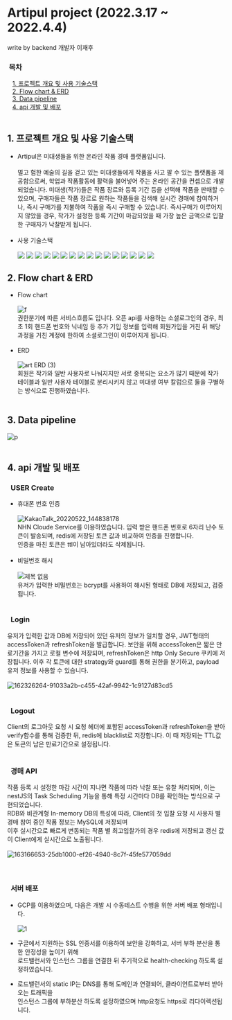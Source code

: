 # Artipul project (2022.3.17 ~ 2022.4.4)
write by backend 개발자 이재후
<h3>&nbsp;목차</h3>
  
  &nbsp;&nbsp;&nbsp;[1. 프로젝트 개요 및 사용 기술스택](#1-프로젝트-개요-및-사용-기술스택)<br>
  &nbsp;&nbsp;&nbsp;[2. Flow chart & ERD](#2-flow-chart--erd)<br>
  &nbsp;&nbsp;&nbsp;[3. Data pipeline](#3-data-pipeline)<br>
  &nbsp;&nbsp;&nbsp;[4. api 개발 및 배포](#4-api-개발-및-배포)<br><br>
  
## 1. 프로젝트 개요 및 사용 기술스택
* Artipul은 미대생들을 위한 온라인 작품 경매 플랫폼입니다. <br><br>
  멀고 험한 예술의 길을 걷고 있는 미대생들에게 작품을 사고 팔 수 있는 플랫폼을 제공함으로써, 학업과 작품활동에 활력을 불어넣어 주는 온라인 공간을 컨셉으로 개발되었습니다.
  미대생(작가)들은 작품 장르와 등록 기간 등을 선택해 작품을 판매할 수 있으며, 구매자들은 작품 장르로 원하는 작품들을 검색해 실시간 경매에 참여하거나, 
  즉시 구매가를 지불하여 작품을 즉시 구매할 수 있습니다. 즉시구매가 이루어지지 않았을 경우, 작가가 설정한 등록 기간이 마감되었을 때 가장 높은 금액으로 입찰한 구매자가 낙찰받게 됩니다. <br><br>
* 사용 기술스택 <br><br>
  <img src="https://img.shields.io/badge/JavaScript-FFF064?style=for-the-badge&logo=JavaScript&logoColor=black">
  <img src="https://img.shields.io/badge/TypeScript-0078FF?style=for-the-badge&logo=TypeScript&logoColor=white">
  <img src="https://img.shields.io/badge/Node.js-7AF67A?style=for-the-badge&logo=Node.js&logoColor=black">
  <img src="https://img.shields.io/badge/NestJS-FF0000?style=for-the-badge&logo=NestJS&logoColor=white">
  <img src="https://img.shields.io/badge/TypefORM-FF8C0A?style=for-the-badge&logo=Typeform&logoColor=black">
  <img src="https://img.shields.io/badge/MySQL-4479A1?style=for-the-badge&logo=MySQL&logoColor=white">
  <img src="https://img.shields.io/badge/Redis-DC382D?style=for-the-badge&logo=Redis&logoColor=white">
  <img src="https://img.shields.io/badge/ElasticSearch-2CE0BC?style=for-the-badge&logo=Elasticsearch&logoColor=white">
  <img src="https://img.shields.io/badge/Logstash-010101?style=for-the-badge&logo=Logstash&logoColor=white">
  <img src="https://img.shields.io/badge/Socket.io-F9FFFF?style=for-the-badge&logo=Socket.io&logoColor=black">
  <img src="https://img.shields.io/badge/GraphQL-E10098?style=for-the-badge&logo=GraphQL&logoColor=white">
  <img src="https://img.shields.io/badge/Docker-2496ED?style=for-the-badge&logo=Docker&logoColor=white">
  <img src="https://img.shields.io/badge/Git-F05032?style=for-the-badge&logo=Git&logoColor=white">
  <img src="https://img.shields.io/badge/GitHub-000000?style=for-the-badge&logo=GitHub&logoColor=white">
  <img src="https://img.shields.io/badge/GCP-4285F4?style=for-the-badge&logo=Google Cloud&logoColor=white">
  <img src="https://img.shields.io/badge/Express-17202C?style=for-the-badge&logo=Express&logoColor=white">
 
## 2. Flow chart & ERD
* Flow chart <br><br>
![f](https://user-images.githubusercontent.com/81277145/169238415-f01674f0-9d00-4f5e-8b99-f4bd37f398b1.png) <br>
권한분기에 따른 서비스흐름도 입니다. 오픈 api를 사용하는 소셜로그인의 경우, 최초 1회 핸드폰 번호와 닉네임 등 추가 기입 정보를 입력해
회원가입을 거친 뒤 해당 과정을 거친 계정에 한하여 소셜로그인이 이루어지게 됩니다.
<br><br>
* ERD <br><br>
![art ERD (3)](https://user-images.githubusercontent.com/81277145/169240107-dd14c2a6-bc59-4414-9209-e5833520bfb9.png) <br>
회원은 작가와 일반 사용자로 나눠지지만 서로 중복되는 요소가 많기 때문에 작가 테이블과 일반 사용자 테이블로 분리시키지 않고 
미대생 여부 칼럼으로 둘을 구별하는 방식으로 진행하였습니다.
<br><br>
## 3. Data pipeline
![p](https://user-images.githubusercontent.com/81277145/169240966-b43b0cce-3b1d-4658-8968-b6f343c91c86.jpg)
<br><br>

## 4. api 개발 및 배포
 ### &nbsp;&nbsp;<b>USER Create</b> <br>
 * 휴대폰 번호 인증 <br><br>
 ![KakaoTalk_20220522_144838178](https://user-images.githubusercontent.com/81277145/169689266-233d1ef5-dea1-435b-a826-f726e83d2925.png)<br>
 NHN Cloude Service를 이용하였습니다. 입력 받은 핸드폰 번호로 6자리 난수 토큰이 발송되며, redis에 저장된 토큰 값과 비교하여 인증을 진행합니다.<br>인증을 마친 토큰은 ttl이
 남아있더라도 삭제됩니다. <br><br>
 * 비밀번호 해시 <br><br>
 ![제목 없음](https://user-images.githubusercontent.com/81277145/169691692-90c006a6-9467-4333-9697-2cd33471982d.png) <br>
 유저가 입력한 비밀번호는 bcrypt를 사용하여 해시된 형태로 DB에 저장되고, 검증됩니다. <br><br>

 ### &nbsp;&nbsp;<b>Login</b> <br>
 유저가 입력한 값과 DB에 저장되어 있던 유저의 정보가 일치할 경우, JWT형태의 accessToken과 refreshToken을 발급합니다. 보안을 위해 accessToken은 짧은 만료기간을 가지고 로컬 변수에 저장되며, refreshToken은 http Only Secure 쿠키에 저장됩니다. 이후 각 토큰에 대한 strategy와 guard를 통해 권한을 분기하고, payload 유저 정보를 사용할 수 있습니다.<br><br>
 ![162326264-91033a2b-c455-42af-9942-1c9127d83cd5](https://user-images.githubusercontent.com/81277145/169690251-046da31b-c05c-4d99-bc63-35fb5e908fdd.png)<br><br>

### &nbsp;&nbsp;<b>Logout</b> <br>
Client의 로그아웃 요청 시 요청 헤더에 포함된 accessToken과 refreshToken을 받아 verify함수를 통해 검증한 뒤, redis에 blacklist로 저장합니다. 이 때 저장되는 TTL값은 토큰의 남은 만료기간으로 설정됩니다.<br><br> 

### &nbsp;&nbsp;<b>경매 API</b> <br>
작품 등록 시 설정한 마감 시간이 지나면 작품에 따라 낙찰 또는 유찰 처리되며, 이는 nestJS의 Task Scheduling 기능을 통해 특정 시간마다 DB를 확인하는 방식으로 구현되었습니다.<br>
RDB와 비관계형 In-memory DB의 특성에 따라, Client의 첫 입찰 요청 시 사용자 별 경매 참여 중인 작품 정보는 MySQL에 저장되며<br> 이후 실시간으로 빠르게 변동되는 작품 별 최고입찰가의 경우 redis에 저장되고 갱신 값이 Client에게 실시간으로 노출됩니다.<br><br> 
![163166653-25db1000-ef26-4940-8c7f-45fe577059dd](https://user-images.githubusercontent.com/81277145/175930625-34a5734d-c7c7-406d-bb0f-6329a2eb82b7.gif)<br><br><br>

### &nbsp;&nbsp;<b>서버 배포</b> <br>
* GCP를 이용하였으며, 다음은 개발 시 수동테스트 수행을 위한 서버 배포 형태입니다.<br><br>
 ![1](https://user-images.githubusercontent.com/81277145/176672375-ff381e97-c54d-4e9b-8dfe-123e67f7f1b9.png)<br>
 
* 구글에서 지원하는 SSL 인증서를 이용하여 보안을 강화하고, 서버 부하 분산을 통한 안정성을 높이기 위해<br>로드밸런서와 인스턴스 그룹을 연결한 뒤 주기적으로 health-checking 하도록 설정하였습니다. 
* 로드밸런서의 static IP는 DNS를 통해 도메인과 연결되어, 클라이언트로부터 받아오는 트래픽을<br>인스턴스 그룹에 부하분산 하도록 설정하였으며 http요청도 https로 리다이렉션됩니다.
